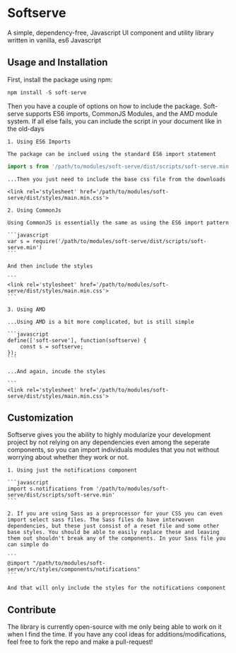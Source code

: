 # Softserve

A simple, dependency-free, Javascript UI component and utility library written in vanilla, es6 Javascript

## Usage and Installation

First, install the package using npm:

```javascript
npm install -S soft-serve
```

Then you have a couple of options on how to include the package. Soft-serve supports ES6 imports, CommonJS Modules, and the AMD module system. If all else fails, you can include the script in your document like in the old-days

	1. Using ES6 Imports

	The package can be inclued using the standard ES6 import statement

```javascript
import s from '/path/to/modules/soft-serve/dist/scripts/soft-serve.min'
```

	...Then you just need to include the base css file from the downloads

```
<link rel='stylesheet' href='/path/to/modules/soft-serve/dist/styles/main.min.css'>
```

	2. Using CommonJs

	Using CommonJS is essentially the same as using the ES6 import pattern

    ```javascript
	var s = require('/path/to/modules/soft-serve/dist/scripts/soft-serve.min')
	```

	And then include the styles

	```
	<link rel='stylesheet' href='/path/to/modules/soft-serve/dist/styles/main.min.css'>
	```

	3. Using AMD

	...Using AMD is a bit more complicated, but is still simple

	```javascript
	define(['soft-serve'], function(softserve) {
		const s = softserve;
	});
	```

	...And again, incude the styles

	```
	<link rel='stylesheet' href='/path/to/modules/soft-serve/dist/styles/main.min.css'>

## Customization
	
Softserve gives you the ability to highly modularize your development project by not relying on any dependencies even among the seperate components, so you can import individuals modules that you not without worrying about whether they work or not.

	1. Using just the notifications component

	```javascript
	import s.notifications from '/path/to/modules/soft-serve/dist/scripts/soft-serve.min'
	```

	2. If you are using Sass as a preprocessor for your CSS you can even import select sass files. The Sass files do have interwoven dependencies, but these just consist of a reset file and some other base styles. You should be able to easily replace these and leaving them out shouldn't break any of the components. In your Sass file you can simple do

	```
	@import "/path/to/modules/soft-serve/src/styles/components/notifications"
	```

	And that will only include the styles for the notifications component

## Contribute

The library is currently open-source with me only being able to work on it when I find the time. If you have any cool ideas for additions/modifications, feel free to fork the repo and make a pull-request! 



